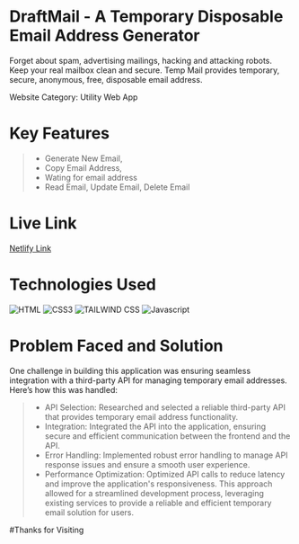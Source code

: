 # DraftMail - A Temporary Disposable Email Address Generator

<p>Forget about spam, advertising mailings, hacking and attacking robots. Keep your real mailbox clean and secure. Temp Mail provides temporary, secure, anonymous, free, disposable email address.</p>
<p>Website Category: Utility Web App</p>

# Key Features

> - Generate New Email,
> - Copy Email Address,
> - Wating for email address
> - Read Email, Update Email, Delete Email

# Live Link

[Netlify Link](https://draftmail.netlify.app/)

# Technologies Used

![HTML](https://img.shields.io/badge/HTML5-E34F26?style=for-the-badge&logo=html5&logoColor=white)
![CSS3](https://img.shields.io/badge/CSS3-1572B6?style=for-the-badge&logo=css3&logoColor=white)
![TAILWIND CSS](https://img.shields.io/badge/TAILWINDCSS-37B6F1?style=for-the-badge&logo=tailwindcss&logoColor=white)
![Javascript](https://img.shields.io/badge/Javascript-F0DB4F?style=for-the-badge&labelColor=black&logo=javascript&logoColor=F0DB4F)

# Problem Faced and Solution
One challenge in building this application was ensuring seamless integration with a third-party API for managing temporary email addresses. Here’s how this was handled:

> - API Selection: Researched and selected a reliable third-party API that provides temporary email address functionality.
> - Integration: Integrated the API into the application, ensuring secure and efficient communication between the frontend and the API.
> - Error Handling: Implemented robust error handling to manage API response issues and ensure a smooth user experience.
> - Performance Optimization: Optimized API calls to reduce latency and improve the application's responsiveness.
This approach allowed for a streamlined development process, leveraging existing services to provide a reliable and efficient temporary email solution for users.

#Thanks for Visiting
